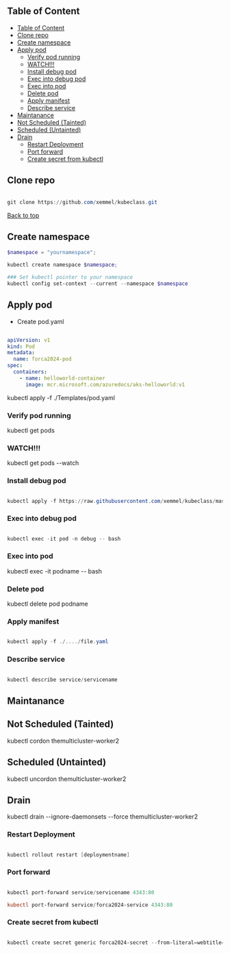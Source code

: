
## Table of Content
- [Table of Content](#table-of-content)
- [Clone repo](#clone-repo)
- [Create namespace](#create-namespace)
- [Apply pod](#apply-pod)
  - [Verify pod running](#verify-pod-running)
  - [WATCH!!!](#watch)
  - [Install debug pod](#install-debug-pod)
  - [Exec into debug pod](#exec-into-debug-pod)
  - [Exec into pod](#exec-into-pod)
  - [Delete pod](#delete-pod)
  - [Apply manifest](#apply-manifest)
  - [Describe service](#describe-service)
- [Maintanance](#maintanance)
- [Not Scheduled (Tainted)](#not-scheduled-tainted)
- [Scheduled (Untainted)](#scheduled-untainted)
- [Drain](#drain)
  - [Restart Deployment](#restart-deployment)
  - [Port forward](#port-forward)
  - [Create secret from kubectl](#create-secret-from-kubectl)


## Clone repo

```powershell

git clone https://github.com/xemmel/kubeclass.git
```

[Back to top](#table-of-content)

## Create namespace


```powershell
$namespace = "yournamespace";

kubectl create namespace $namespace;

### Set kubectl pointer to your namespace
kubectl config set-context --current --namespace $namespace

```



## Apply pod


- Create pod.yaml

```yaml

apiVersion: v1
kind: Pod
metadata:
  name: forca2024-pod
spec:
  containers:
    - name: helloworld-container
      image: mcr.microsoft.com/azuredocs/aks-helloworld:v1

```

kubectl apply -f ./Templates/pod.yaml


### Verify pod running

kubectl get pods

### WATCH!!!

kubectl get pods --watch


### Install debug pod

```powershell

kubectl apply -f https://raw.githubusercontent.com/xemmel/kubeclass/master/Templates/Debug/curlpod.yaml

```

### Exec into debug pod

```powershell

kubectl exec -it pod -n debug -- bash

```

### Exec into pod

kubectl exec -it podname -- bash


### Delete pod

kubectl delete pod podname

### Apply manifest

```powershell

kubectl apply -f ./..../file.yaml

```

### Describe service

```powershell

kubectl describe service/servicename 

```

## Maintanance

## Not Scheduled (Tainted)

kubectl cordon themulticluster-worker2


## Scheduled (Untainted)
kubectl uncordon themulticluster-worker2


## Drain

kubectl drain --ignore-daemonsets --force themulticluster-worker2


### Restart Deployment

```powershell

kubectl rollout restart [deploymentname]

```


### Port forward

```powershell

kubectl port-forward service/servicename 4343:80

kubectl port-forward service/forca2024-service 4343:80

```

### Create secret from kubectl

```powershell

kubectl create secret generic forca2024-secret --from-literal=webtitle="a very secret powershell title"

```